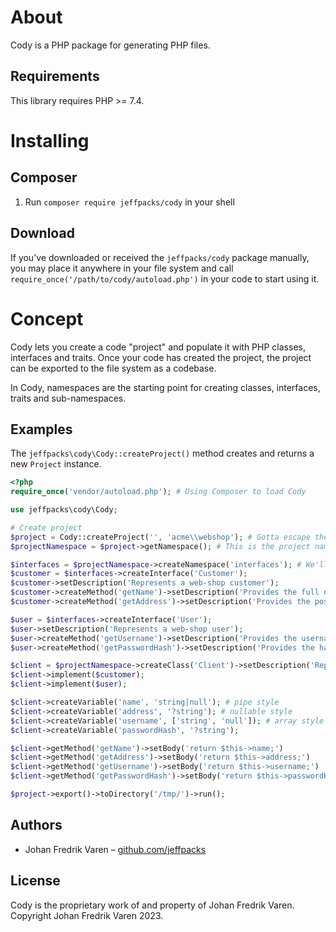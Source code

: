 # About
Cody is a PHP package for generating PHP files.

## Requirements
This library requires PHP >= 7.4.

# Installing

## Composer
1. Run `composer require jeffpacks/cody` in your shell

## Download
If you've downloaded or received the `jeffpacks/cody` package manually, you may place it anywhere in your file system and call `require_once('/path/to/cody/autoload.php')` in your code to start using it.

# Concept
Cody lets you create a code "project" and populate it with PHP classes, interfaces and traits. Once your code has created the project, the project can be exported to the file system as a codebase.

In Cody, namespaces are the starting point for creating classes, interfaces, traits and sub-namespaces.

## Examples
The `jeffpacks\cody\Cody::createProject()` method creates and returns a new `Project` instance.

```php
<?php
require_once('vendor/autoload.php'); # Using Composer to load Cody

use jeffpacks\cody\Cody;

# Create project
$project = Cody::createProject('', 'acme\\webshop'); # Gotta escape them backslashes
$projectNamespace = $project->getNamespace(); # This is the project namespace, "acme\webshop"

$interfaces = $projectNamespace->createNamespace('interfaces'); # We'll put our interfaces in the "acme\webshop\interfaces" namespace
$customer = $interfaces->createInterface('Customer');
$customer->setDescription('Represents a web-shop customer');
$customer->createMethod('getName')->setDescription('Provides the full name of the customer')->setReturnTypes('string');
$customer->createMethod('getAddress')->setDescription('Provides the postal address of the customer')->setReturnTypes('string');

$user = $interfaces->createInterface('User');
$user->setDescription('Represents a web-shop user');
$user->createMethod('getUsername')->setDescription('Provides the username of the user')->setReturnTypes('string');
$user->createMethod('getPasswordHash')->setDescription('Provides the hashed password of the user')->setReturnTypes('string');

$client = $projectNamespace->createClass('Client')->setDescription('Represents a web-shop client');
$client->implement($customer);
$client->implement($user);

$client->createVariable('name', 'string|null'); # pipe style
$client->createVariable('address', '?string'); # nullable style
$client->createVariable('username', ['string', 'null']); # array style
$client->createVariable('passwordHash', '?string');

$client->getMethod('getName')->setBody('return $this->name;')
$client->getMethod('getAddress')->setBody('return $this->address;')
$client->getMethod('getUsername')->setBody('return $this->username;')
$client->getMethod('getPasswordHash')->setBody('return $this->passwordHash;')

$project->export()->toDirectory('/tmp/')->run();
```

## Authors
* Johan Fredrik Varen – [github.com/jeffpacks](https://github.com/jeffpacks)

## License
Cody is the proprietary work of and property of Johan Fredrik Varen. Copyright Johan Fredrik Varen 2023.